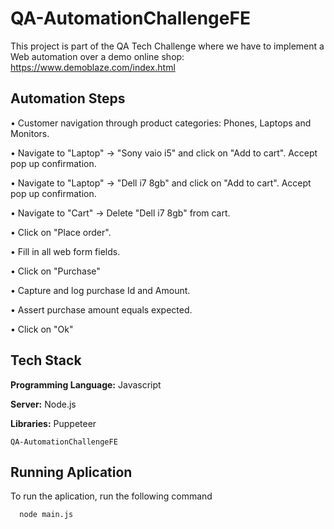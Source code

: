 # QA-AutomationChallengeFE

This project is part of the QA Tech Challenge where we have to implement a Web automation over a demo online shop: https://www.demoblaze.com/index.html

## Automation Steps

• Customer navigation through product categories: Phones, Laptops and Monitors.

• Navigate to "Laptop" → "Sony vaio i5" and click on "Add to cart". Accept pop up confirmation.

• Navigate to "Laptop" → "Dell i7 8gb" and click on "Add to cart". Accept pop up confirmation.

• Navigate to "Cart" → Delete "Dell i7 8gb" from cart.

• Click on "Place order".

• Fill in all web form fields.

• Click on "Purchase"

• Capture and log purchase Id and Amount.

• Assert purchase amount equals expected.

• Click on "Ok"

## Tech Stack

**Programming Language:** Javascript

**Server:** Node.js

**Libraries:** Puppeteer

    
    
    QA-AutomationChallengeFE
    
    
## Running Aplication

To run the aplication, run the following command

```bash
  node main.js
```



